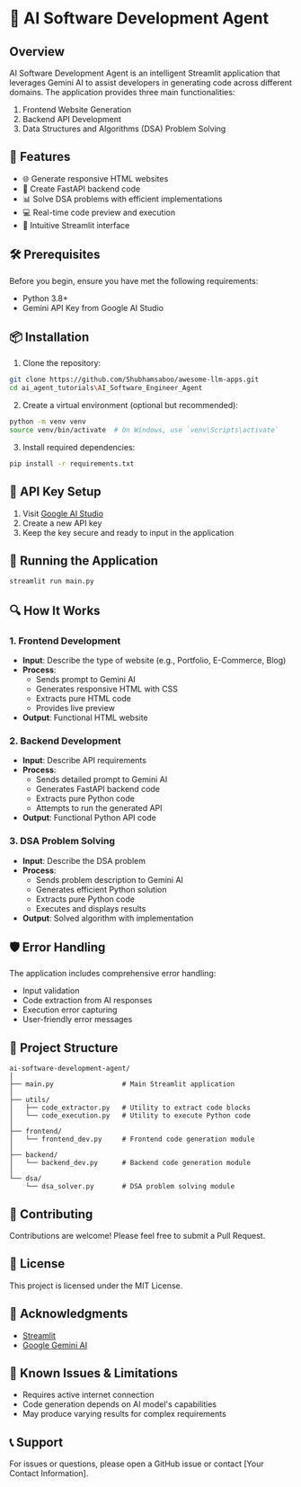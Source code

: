 # 🚀 AI Software Development Agent

## Overview

AI Software Development Agent is an intelligent Streamlit application that leverages Gemini AI to assist developers in generating code across different domains. The application provides three main functionalities:

1. Frontend Website Generation
2. Backend API Development
3. Data Structures and Algorithms (DSA) Problem Solving

## 🌟 Features

- 🌐 Generate responsive HTML websites
- 🔧 Create FastAPI backend code
- 📊 Solve DSA problems with efficient implementations
- 💻 Real-time code preview and execution
- 🎨 Intuitive Streamlit interface

## 🛠 Prerequisites

Before you begin, ensure you have met the following requirements:

- Python 3.8+
- Gemini API Key from Google AI Studio

## 📦 Installation

1. Clone the repository:
```bash
git clone https://github.com/Shubhamsaboo/awesome-llm-apps.git 
cd ai_agent_tutorials\AI_Software_Engineer_Agent
```

2. Create a virtual environment (optional but recommended):
```bash
python -m venv venv
source venv/bin/activate  # On Windows, use `venv\Scripts\activate`
```

3. Install required dependencies:
```bash
pip install -r requirements.txt
```

## 🔑 API Key Setup

1. Visit [Google AI Studio](https://makersuite.google.com/app/apikey)
2. Create a new API key
3. Keep the key secure and ready to input in the application

## 🚀 Running the Application

```bash
streamlit run main.py
```

## 🔍 How It Works

### 1. Frontend Development

- **Input**: Describe the type of website (e.g., Portfolio, E-Commerce, Blog)
- **Process**:
  - Sends prompt to Gemini AI
  - Generates responsive HTML with CSS
  - Extracts pure HTML code
  - Provides live preview
- **Output**: Functional HTML website

### 2. Backend Development

- **Input**: Describe API requirements
- **Process**:
  - Sends detailed prompt to Gemini AI
  - Generates FastAPI backend code
  - Extracts pure Python code
  - Attempts to run the generated API
- **Output**: Functional Python API code

### 3. DSA Problem Solving

- **Input**: Describe the DSA problem
- **Process**:
  - Sends problem description to Gemini AI
  - Generates efficient Python solution
  - Extracts pure Python code
  - Executes and displays results
- **Output**: Solved algorithm with implementation

## 🛡 Error Handling

The application includes comprehensive error handling:
- Input validation
- Code extraction from AI responses
- Execution error capturing
- User-friendly error messages

## 📂 Project Structure

```
ai-software-development-agent/
│
├── main.py                 # Main Streamlit application
│
├── utils/
│   ├── code_extractor.py   # Utility to extract code blocks
│   └── code_execution.py   # Utility to execute Python code
│
├── frontend/
│   └── frontend_dev.py     # Frontend code generation module
│
├── backend/
│   └── backend_dev.py      # Backend code generation module
│
└── dsa/
    └── dsa_solver.py       # DSA problem solving module
```

## 🤝 Contributing

Contributions are welcome! Please feel free to submit a Pull Request.

## 📜 License

This project is licensed under the MIT License.

## 🙏 Acknowledgments

- [Streamlit](https://streamlit.io/)
- [Google Gemini AI](https://ai.google/)

## 🐛 Known Issues & Limitations

- Requires active internet connection
- Code generation depends on AI model's capabilities
- May produce varying results for complex requirements

## 📞 Support

For issues or questions, please open a GitHub issue or contact [Your Contact Information].
